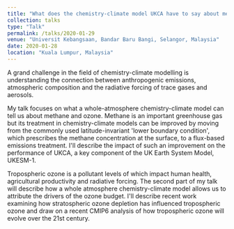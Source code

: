 ```yaml
---
title: "What does the chemistry-climate model UKCA have to say about methane and ozone "
collection: talks
type: "Talk"
permalink: /talks/2020-01-29
venue: "Universit Kebangsaan, Bandar Baru Bangi, Selangor, Malaysia"
date: 2020-01-28
location: "Kuala Lumpur, Malaysia"
---
```


A grand challenge in the field of chemistry-climate modelling is understanding the connection between anthropogenic emissions, atmospheric composition and the radiative forcing of trace gases and aerosols.
 
My talk focuses on what a whole-atmosphere chemistry-climate model can tell us about methane and ozone.  Methane is an important greenhouse gas but its treatment in chemistry-climate models can be improved by moving from the commonly used latitude-invariant 'lower boundary condition', which prescribes the methane concentration at the surface, to a flux-based emissions treatment.  I'll describe the impact of such an improvement on the performance of UKCA, a key component of the UK Earth System Model, UKESM-1.
 
Tropospheric ozone is a pollutant levels of which impact human health, agricultural productivity and radiative forcing.  The second part of my talk will describe how a whole atmosphere chemistry-climate model allows us to attribute the drivers of the ozone budget.  I'll describe recent work examining how stratospheric ozone depletion has influenced tropospheric ozone and draw on a recent CMIP6 analysis of how tropospheric ozone will evolve over the 21st century.

